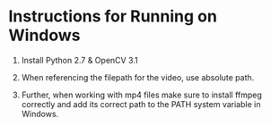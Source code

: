 # Instructions for Running on Windows

1. Install Python 2.7 & OpenCV 3.1

2. When referencing the filepath for the video, use absolute path.

3. Further, when working with mp4 files make sure to install ffmpeg correctly and  add its correct path to the PATH system variable in Windows.

